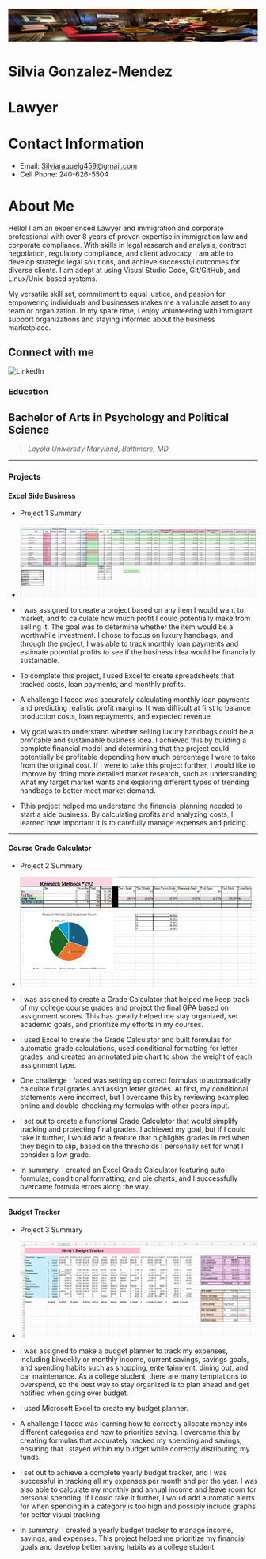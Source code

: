 ![Banner](IMG/Banner.png)

# Silvia Gonzalez-Mendez

# Lawyer

# Contact Information
- Email: Silviaraquelg459@gmail.com
- Cell Phone: 240-626-5504

# About Me
Hello! I am an experienced Lawyer and immigration and corporate professional with over 8 years of proven expertise in immigration law and corporate compliance. With skills in legal research and analysis, contract negotiation, regulatory compliance, and client advocacy, I am able to develop strategic legal solutions, and achieve successful outcomes for diverse clients. I am adept at using Visual Studio Code, Git/GitHub, and Linux/Unix-based systems.

My versatile skill set, commitment to equal justice, and passion for empowering individuals and businesses makes me a valuable asset to any team or organization. In my spare time, I enjoy volunteering with immigrant support organizations and staying informed about the business marketplace.

## Connect with me
![LinkedIn](www.linkedin.com/in/silvia-gonzalez-mendez-7904862ba)

### Education
## Bachelor of Arts in Psychology and Political Science ###
> *Loyola University Maryland, Baltimore, MD*

***
### Projects

#### Excel Side Business
 - Project 1 Summary 

 - ![Excel Side Business](IMG/Excelsidebuisness.png)
 - I was assigned to create a project based on any item I would want to market, and to calculate how much profit I could potentially make from selling it. The goal was to determine whether the item would be a worthwhile investment. I chose to focus on luxury handbags, and through the project, I was able to track monthly loan payments and estimate potential profits to see if the business idea would be financially sustainable.
- To complete this project, I used Excel to create spreadsheets that tracked costs, loan payments, and monthly profits.
- A challenge I faced was accurately calculating monthly loan payments and predicting realistic profit margins. It was difficult at first to balance production costs, loan repayments, and expected revenue.
- My goal was to understand whether selling luxury handbags could be a profitable and sustainable business idea. I achieved this by building a complete financial model and determining that the project could potentially be profitable depending how much percentage I were to take from the original cost. If I were to take this project further, I would like to improve by doing more detailed market research, such as understanding what my target market wants and exploring different types of trending handbags to better meet market demand.
- Tthis project helped me understand the financial planning needed to start a side business. By calculating profits and analyzing costs, I learned how important it is to carefully manage expenses and pricing.

***
#### Course Grade Calculator
 - Project 2 Summary

 - ![Course Grade Calculator](IMG/coursegradecalculator.png)
 - I was assigned to create a Grade Calculator that helped me keep track of my college course grades and project the final GPA based on assignment scores. This has greatly helped me stay organized, set academic goals, and prioritize my efforts in my courses.
- I used Excel to create the Grade Calculator and built formulas for automatic grade calculations, used conditional formatting for letter grades, and created an annotated pie chart to show the weight of each assignment type.
- One challenge I faced was setting up correct formulas to automatically calculate final grades and assign letter grades. At first, my conditional statements were incorrect, but I overcame this by reviewing examples online and double-checking my formulas with other peers input.
- I set out to create a functional Grade Calculator that would simplify tracking and projecting final grades. I achieved my goal, but if I could take it further, I would add a feature that highlights grades in red when they begin to slip, based on the thresholds I personally set for what I consider a low grade.
- In summary, I created an Excel Grade Calculator featuring auto-formulas, conditional formatting, and pie charts, and I successfully overcame formula errors along the way.

***
#### Budget Tracker
 - Project 3 Summary 

 - ![Budget Tracker](IMG/budgettracker.png)
 - I was assigned to make a budget planner to track my expenses, including biweekly or monthly income, current savings, savings goals, and spending habits such as shopping, entertainment, dining out, and car maintenance. As a college student, there are many temptations to overspend, so the best way to stay organized is to plan ahead and get notified when going over budget.
 - I used Microsoft Excel to create my budget planner.
 - A challenge I faced was learning how to correctly allocate money into different categories and how to prioritize saving. I overcame this by creating formulas that accurately tracked my spending and savings, ensuring that I stayed within my budget while correctly distributing my funds.
 - I set out to achieve a complete yearly budget tracker, and I was successful in tracking all my expenses per month and per the year. I was also able to calculate my monthly and annual income and leave room for personal spending. If I could take it further, I would add automatic alerts for when spending in a category is too high and possibly include graphs for better visual tracking.
 - In summary, I created a yearly budget tracker to manage income, savings, and expenses. This project helped me prioritize my financial goals and develop better saving habits as a college student.

